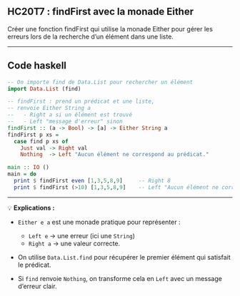 ## HC20T7 : findFirst avec la monade Either

Créer une fonction findFirst qui utilise la monade Either pour gérer les erreurs lors de la recherche d’un élément dans une liste.

---

## Code haskell

```haskell
-- On importe find de Data.List pour rechercher un élément
import Data.List (find)

-- findFirst : prend un prédicat et une liste,
-- renvoie Either String a
--   - Right a si un élément est trouvé
--   - Left "message d'erreur" sinon
findFirst :: (a -> Bool) -> [a] -> Either String a
findFirst p xs =
  case find p xs of
    Just val -> Right val
    Nothing  -> Left "Aucun élément ne correspond au prédicat."

main :: IO ()
main = do
  print $ findFirst even [1,3,5,8,9]     -- Right 8
  print $ findFirst (>10) [1,3,5,8,9]    -- Left "Aucun élément ne correspond au prédicat."
```

---

💡 **Explications :**

* `Either e a` est une monade pratique pour représenter :

  * `Left e` → une erreur (ici une `String`)
  * `Right a` → une valeur correcte.
* On utilise `Data.List.find` pour récupérer le premier élément qui satisfait le prédicat.
* Si `find` renvoie `Nothing`, on transforme cela en `Left` avec un message d’erreur clair.
